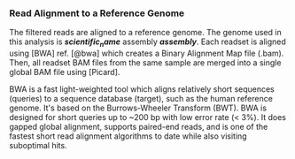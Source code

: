 ### Read Alignment to a Reference Genome

The filtered reads are aligned to a reference genome. The genome used in this analysis is **_$scientific_name$_** assembly **$assembly$**. Each readset is aligned using [BWA] ref. [@bwa] which creates a Binary Alignment Map file (.bam). Then, all readset BAM files from the same sample are merged into a single global BAM file using [Picard].

BWA is a fast light-weighted tool which aligns relatively short sequences (queries) to a sequence database (target), such as the human reference genome. It's based on the Burrows-Wheeler Transform (BWT). BWA is designed for short queries up to ~200 bp with low error rate (< 3%). It does gapped global alignment, supports paired-end reads, and is one of the fastest short read alignment algorithms to date while also visiting suboptimal hits.
